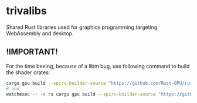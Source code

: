 # trivalibs

Shared Rust libraries used for graphics programming targeting WebAssembly and desktop.

## !IMPORTANT!

For the time beeing, because of a libm bug, use following command to build the shader crates:

```bash
cargo gpu build --spirv-builder-source "https://github.com/Rust-GPU/rust-gpu" --spirv-builder-version "2aa4d4f8a8ba73103501562cfca17b8163e5a887" --multimodule
# and
watchexec -r -e rs cargo gpu build --spirv-builder-source "https://github.com/Rust-GPU/rust-gpu" --spirv-builder-version "2aa4d4f8a8ba73103501562cfca17b8163e5a887" --multimodule
```
